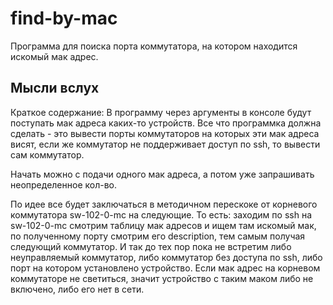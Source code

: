 # find-by-mac

Программа для поиска порта коммутатора, на котором находится искомый мак адрес.

## Мысли вслух

Краткое содержание: В программу через аргументы в консоле будут поступать мак адреса каких-то устройств. Все что программка должна сделать - это вывести порты коммутаторов на которых эти мак адреса висят, если же коммутатор не поддерживает доступ по ssh, то вывести сам коммутатор.

Начать можно с подачи одного мак адреса, а потом уже запрашивать неопределенное кол-во.

По идее все будет заключаться в методичном перескоке от корневого коммутатора sw-102-0-mc на следующие. То есть: заходим по ssh на sw-102-0-mc смотрим таблицу мак адресов и ищем там искомый мак, по полученному порту смотрим его description, тем самым получая следующий коммутатор. И так до тех пор пока не встретим либо неуправляемый коммутатор, либо коммутатор без доступа по ssh, либо порт на котором установлено устройство. Если мак адрес на корневом коммутаторе не светиться, значит устройство с таким маком либо не включено, либо его нет в сети.
